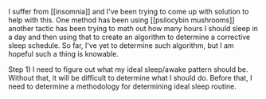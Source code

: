I suffer from [[insomnia]] and I've been trying to come up with solution to help with this. One method has been using [[psilocybin mushrooms]] another tactic has been trying to math out how many hours I should sleep in a day and then using that to create an algorithm to determine a corrective sleep schedule. So far, I've yet to determine such algorithm, but I am hopeful such a thing is knowable.

Step 1) I need to figure out what my ideal sleep/awake pattern should be. Without that, it will be difficult to determine what I should do. Before that, I need to determine a methodology for determining ideal sleep routine.